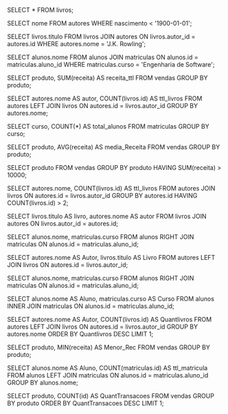 SELECT * FROM livros;

SELECT nome FROM autores
WHERE nascimento < '1900-01-01';

SELECT livros.titulo
FROM livros
JOIN autores ON livros.autor_id = autores.id
WHERE autores.nome = 'J.K. Rowling';

SELECT alunos.nome
FROM alunos
JOIN matriculas ON alunos.id = matriculas.aluno_id
WHERE matriculas.curso = 'Engenharia de Software';

SELECT produto, SUM(receita) AS receita_ttl
FROM vendas
GROUP BY produto;

SELECT autores.nome AS autor, COUNT(livros.id) AS ttl_livros
FROM autores
LEFT JOIN livros ON autores.id = livros.autor_id
GROUP BY autores.nome; 

SELECT curso, COUNT(*) AS total_alunos
FROM matriculas
GROUP BY curso;

SELECT produto, AVG(receita) AS media_Receita
FROM vendas
GROUP BY produto;

SELECT produto
FROM vendas
GROUP BY produto
HAVING SUM(receita) > 10000;

SELECT autores.nome, COUNT(livros.id) AS ttl_livros
FROM autores
JOIN livros ON autores.id = livros.autor_id
GROUP BY autores.id
HAVING COUNT(livros.id) > 2;

SELECT livros.titulo AS livro, autores.nome AS autor
FROM livros
JOIN autores ON livros.autor_id = autores.id;

SELECT alunos.nome, matriculas.curso
FROM alunos
RIGHT JOIN matriculas ON alunos.id = matriculas.aluno_id;

SELECT autores.nome AS Autor, livros.titulo AS Livro
FROM autores
LEFT JOIN livros ON autores.id = livros.autor_id;

SELECT alunos.nome, matriculas.curso
FROM alunos
RIGHT JOIN matriculas ON alunos.id = matriculas.aluno_id;

SELECT alunos.nome AS Aluno, matriculas.curso AS Curso
FROM alunos
INNER JOIN matriculas ON alunos.id = matriculas.aluno_id;

SELECT autores.nome AS Autor, COUNT(livros.id) AS Quantlivros
FROM autores
LEFT JOIN livros ON autores.id = livros.autor_id
GROUP BY autores.nome
ORDER BY Quantlivros DESC
LIMIT 1;

SELECT produto, MIN(receita) AS Menor_Rec
FROM vendas
GROUP BY produto;

SELECT alunos.nome AS Aluno, COUNT(matriculas.id) AS ttl_matricula
FROM alunos
LEFT JOIN matriculas ON alunos.id = matriculas.aluno_id
GROUP BY alunos.nome;

SELECT produto, COUNT(id) AS QuantTransacoes
FROM vendas
GROUP BY produto
ORDER BY QuantTransacoes DESC
LIMIT 1;
